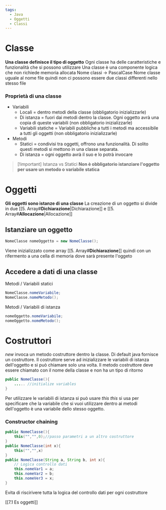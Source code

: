 ```yaml
---
tags:
  - Java
  - Oggetti
  - Classi
---
```

# Classe
**Una classe definisce il tipo di oggetto**
Ogni classe ha delle caratteristiche e funzionalità che si possono utilizzare
Una classe è una componente logica che non richiede memoria allocata
Nome classi -> PascalCase
Nome classe uguale al nome file quindi non ci possono essere due classi differenti nello stesso file
### Proprietà di una classe
- Variabili
	- Locali = dentro metodi della classe (obbligatorio inizializzarle)
	- Di istanza = fuori dai metodi dentro la classe. Ogni oggetto avrà una copia di queste variabili (non obbligatorio inizializzarle)
	- Variabili statiche = Variabili pubbliche a tutti i metodi ma accessibile a tutti gli oggetti (non obbligatorio inizializzarle)
- Metodi
	- Statici = condivisi tra oggetti, offrono una funzionalità. Di solito questi metodi si mettono in una classe separata. 
	- Di istanza = ogni oggetto avrà il suo e lo potrà invocare
	
>[!important] Istanza vs Statici
>**Non è obbligatorio istanziare l'oggetto per usare un metodo o variabile statica**
# Oggetti
**Gli oggetti sono istanze di una classe**
La creazione di un oggetto si divide in due
[[5. Array#**Dichiarazione**|Dichiarazione]] e [[5. Array#**Allocazione**|Allocazione]]
## Istanziare un oggetto
```java
NomeClasse nomeOggetto = new NomeClasse();
```
Viene inizializzato come array [[5. Array#**Dichiarazione**]] quindi con un rifermento a una cella di memoria dove sarà presente l'oggeto
## Accedere a dati di una classe
Metodi / Variabili statici
```java
NomeClasse.nomeVariabile;
NomeClasse.nomeMetodo();
```
Metodi / Variabili di istanza
```java
nomeOggetto.nomeVariabile;
nomeOggetto.nomeMetodo();
```
# Costruttori
*new* invoca un metodo costruttore dentro la classe. Di default java fornisce un costruttore. 
Il costruttore serve ad inizializzare le variabili di istanza dell'oggetto e si può chiamare solo una volta.
Il metodo costruttore deve essere chiamato con il nome della classe e non ha un tipo di ritorno
```java
public NomeClasse(){
	..... //initialize variables
}
```
Per utilizzare le variabili di istanza si può usare *this*
*this* si usa per specificare che la variabile che si vuoi utilizzare dentro ai metodi dell'oggetto è una variabile dello stesso oggetto.
### Constructor chaining
```java
public NomeClasse(){
	this("","",0);//passo parametri a un altro costruttore
}
public NomeClasse(int x){
	this("","",x)
}
public NomeClasse(String a, String b, int x){
	// Logica controllo dati
	this.nomeVar1 = a;
	this.nomeVar2 = b;
	this.nomeVer3 = x;
}
```
Evita di riscirivere tutta la logica del controllo dati per ogni costruttore

[[7.1 Es oggetti]]